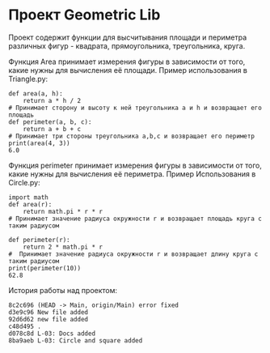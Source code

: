 # Проект Geometric Lib
Проект содержит функции для высчитывания площади и периметра различных фигур - квадрата, прямоугольника, треугольника, круга. 

Функция Area принимает измерения фигуры в зависимости от того, какие нужны для вычисления её площади.
Пример использования в Triangle.py:
```
def area(a, h): 
    return a * h / 2 
# Принимает сторону и высоту к ней треугольника a и h и возвращает его площадь
def perimeter(a, b, c): 
    return a + b + c 
# Принимает три стороны треугольника a,b,c и возвращает его периметр
print(area(4, 3))
6.0
```
Функция perimeter принимает измерения фигуры в зависимости от того, какие нужны для вычисления её периметра.
Пример Использования в Circle.py:
```
import math
def area(r):
    return math.pi * r * r
# Принимает значение радиуса окружности r и возвращает площадь круга с таким радиусом 

def perimeter(r):
    return 2 * math.pi * r
#  Принимает значение радиуса окружности r и возвращает длину круга с таким радиусом
print(perimeter(10))
62.8
```
История работы над проектом:
```
8c2c696 (HEAD -> Main, origin/Main) error fixed
d3e9c96 New file added
92d6d62 new file added
c48d495 .
d078c8d L-03: Docs added
8ba9aeb L-03: Circle and square added
```